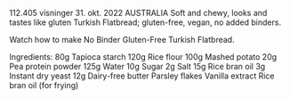 112.405 visninger  31. okt. 2022  AUSTRALIA
Soft and chewy, looks and tastes like gluten Turkish Flatbread; gluten-free, vegan, no added binders.

Watch how to make No Binder Gluten-Free Turkish Flatbread.

Ingredients:
80g Tapioca starch
120g Rice flour
100g Mashed potato
20g Pea protein powder
125g Water
10g Sugar
2g Salt
15g Rice bran oil
3g Instant dry yeast
12g Dairy-free butter
Parsley flakes
Vanilla extract
Rice bran oil (for frying)
